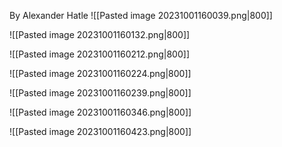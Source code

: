 By Alexander Hatle
![[Pasted image 20231001160039.png|800]]

![[Pasted image 20231001160132.png|800]]

![[Pasted image 20231001160212.png|800]]

![[Pasted image 20231001160224.png|800]]

![[Pasted image 20231001160239.png|800]]

![[Pasted image 20231001160346.png|800]]

![[Pasted image 20231001160423.png|800]]